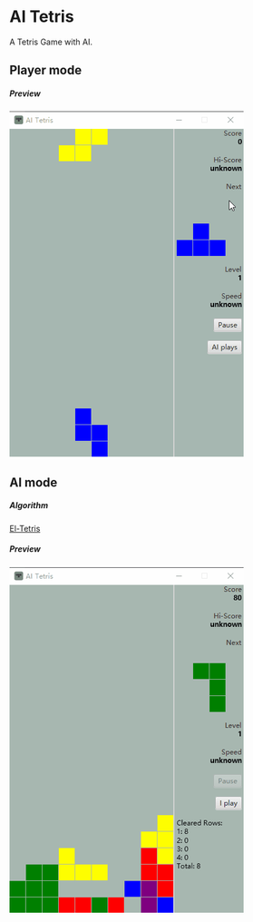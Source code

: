# AI Tetris
A Tetris Game with AI.
## Player mode    
##### Preview
![Player mode](./src/main/resources/player.gif)
## AI mode
##### Algorithm
[El-Tetris](https://imake.ninja/el-tetris-an-improvement-on-pierre-dellacheries-algorithm/)
##### Preview
![AI mode](./src/main/resources/ai.gif)
